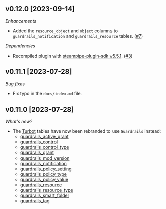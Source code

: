 ## v0.12.0 [2023-09-14]

_Enhancements_

- Added the `resource_object` and `object` columns to `guardrails_notification` and `guardrails_resource` tables. ([#7](https://github.com/turbot/steampipe-plugin-guardrails/pull/7))

_Dependencies_

- Recompiled plugin with [steampipe-plugin-sdk v5.5.1](https://github.com/turbot/steampipe-plugin-sdk/blob/main/CHANGELOG.md#v551-2023-07-26). ([#3](https://github.com/turbot/steampipe-plugin-guardrails/pull/3))

## v0.11.1 [2023-07-28]

_Bug fixes_

- Fix typo in the `docs/index.md` file.

## v0.11.0 [2023-07-28]

_What's new?_

- The [Turbot](https://hub.steampipe.io/plugins/turbot/turbot/tables) tables have now been rebranded to use `Guardrails` instead:
  - [guardrails_active_grant](https://hub.steampipe.io/plugins/turbot/turbot/tables/guardrails_active_grant)
  - [guardrails_control](https://hub.steampipe.io/plugins/turbot/turbot/tables/guardrails_control)
  - [guardrails_control_type](https://hub.steampipe.io/plugins/turbot/turbot/tables/guardrails_control_type)
  - [guardrails_grant](https://hub.steampipe.io/plugins/turbot/turbot/tables/guardrails_grant)
  - [guardrails_mod_version](https://hub.steampipe.io/plugins/turbot/turbot/tables/guardrails_mod_version)
  - [guardrails_notification](https://hub.steampipe.io/plugins/turbot/turbot/tables/guardrails_notification)
  - [guardrails_policy_setting](https://hub.steampipe.io/plugins/turbot/turbot/tables/guardrails_policy_setting)
  - [guardrails_policy_type](https://hub.steampipe.io/plugins/turbot/turbot/tables/guardrails_policy_type)
  - [guardrails_policy_value](https://hub.steampipe.io/plugins/turbot/turbot/tables/guardrails_policy_value)
  - [guardrails_resource](https://hub.steampipe.io/plugins/turbot/turbot/tables/guardrails_resource)
  - [guardrails_resource_type](https://hub.steampipe.io/plugins/turbot/turbot/tables/guardrails_resource_type)
  - [guardrails_smart_folder](https://hub.steampipe.io/plugins/turbot/turbot/tables/guardrails_smart_folder)
  - [guardrails_tag](https://hub.steampipe.io/plugins/turbot/turbot/tables/guardrails_tag)

